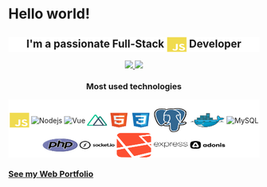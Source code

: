 
# Hello world!

<div style="display: inline_block; background-color: #FFF;" align="center">
  <h2>I'm a passionate Full-Stack 
    <img align="center" alt="Js" height="30" width="40" src="https://raw.githubusercontent.com/devicons/devicon/master/icons/javascript/javascript-plain.svg">
    Developer
  </h2>
</div>

<div align="center">
  <a href="https://github.com/igortrinidad">
    <img height="180em" src="https://github-readme-stats-git-masterrstaa-rickstaa.vercel.app/api?username=igortrinidad&show_icons=true&theme=merko&include_all_commits=true&count_private=true" />
    <img height="180em" src="https://github-readme-stats-git-masterrstaa-rickstaa.vercel.app/api/top-langs/?username=igortrinidad&layout=compact&langs_count=7&theme=merko" />
  </a>

  ### Most used technologies

  <div style="display: inline_block; background-color: #FFF;" align="center">
    <br>
    <img align="center" alt="Js" height="30" width="40" src="https://raw.githubusercontent.com/devicons/devicon/master/icons/javascript/javascript-plain.svg">
    <img align="center" alt="Nodejs" height="50" width="70" src="https://cdn.jsdelivr.net/gh/devicons/devicon/icons/nodejs/nodejs-original-wordmark.svg">
    <img align="center" alt="Vue"  height="30" width="40" src="https://cdn.jsdelivr.net/gh/devicons/devicon/icons/vuejs/vuejs-original.svg" />
    <img align="center" alt="Nuxt"  height="30" width="40" src="https://github.com/devicons/devicon/blob/master/icons/nuxtjs/nuxtjs-original.svg" />
    <img align="center" alt="HTML" height="30" width="40" src="https://raw.githubusercontent.com/devicons/devicon/master/icons/html5/html5-original.svg">
    <img align="center" alt="CSS" height="30" width="40" src="https://raw.githubusercontent.com/devicons/devicon/master/icons/css3/css3-original.svg">
    <img align="center" alt="Postgres" height="50" width="70" src="https://github.com/devicons/devicon/blob/master/icons/postgresql/postgresql-original.svg">
    <img align="center" alt="Docker" height="50" width="70" src="https://github.com/devicons/devicon/blob/master/icons/docker/docker-original.svg">
    <img align="center" alt="MySQL" height="50" width="70" src="https://cdn.jsdelivr.net/gh/devicons/devicon/icons/mysql/mysql-original-wordmark.svg">
    <img align="center" alt="PHP" height="50" width="70" src="https://github.com/devicons/devicon/blob/master/icons/php/php-original.svg">
    <img align="center" alt="WebSockets" height="50" width="70" src="https://github.com/devicons/devicon/blob/master/icons/socketio/socketio-original-wordmark.svg">
    <img align="center" alt="Laravel" height="50" width="70" src="https://github.com/devicons/devicon/blob/master/icons/laravel/laravel-plain.svg">
    <img align="center" alt="Express" height="50" width="70" src="https://github.com/devicons/devicon/blob/master/icons/express/express-original-wordmark.svg">
    <img align="center" alt="AdoniJS" height="50" width="70" src="https://github.com/devicons/devicon/blob/master/icons/adonisjs/adonisjs-original-wordmark.svg">
  </div>
</div>

### [See my Web Portfolio](https://igortrindade.dev)

